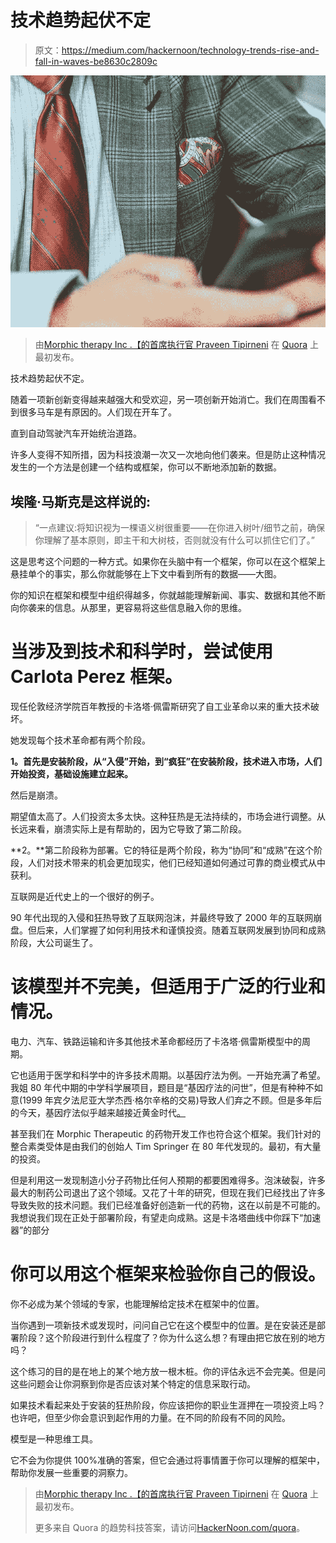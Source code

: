 # 技术趋势起伏不定

> 原文：<https://medium.com/hackernoon/technology-trends-rise-and-fall-in-waves-be8630c2809c>

![](img/8bfbc6aae0f905de513b374a38788620.png)

> 由[Morphic therapy Inc .【的首席执行官 Praveen Tipirneni](https://www.quora.com/How-do-CEOs-keep-up-with-technology-today/answer/Praveen-Tipirneni) 在 [Quora](http://quora.com/?ref=hackernoon) 上最初发布。

技术趋势起伏不定。

随着一项新创新变得越来越强大和受欢迎，另一项创新开始消亡。我们在周围看不到很多马车是有原因的。人们现在开车了。

直到自动驾驶汽车开始统治道路。

许多人变得不知所措，因为科技浪潮一次又一次地向他们袭来。但是防止这种情况发生的一个方法是创建一个结构或框架，你可以不断地添加新的数据。

## 埃隆·马斯克是这样说的:

> “一点建议:将知识视为一棵语义树很重要——在你进入树叶/细节之前，确保你理解了基本原则，即主干和大树枝，否则就没有什么可以抓住它们了。”

这是思考这个问题的一种方式。如果你在头脑中有一个框架，你可以在这个框架上悬挂单个的事实，那么你就能够在上下文中看到所有的数据——大图。

你的知识在框架和模型中组织得越多，你就越能理解新闻、事实、数据和其他不断向你袭来的信息。从那里，更容易将这些信息融入你的思维。

# 当涉及到技术和科学时，尝试使用 Carlota Perez 框架。

现任伦敦经济学院百年教授的卡洛塔·佩雷斯研究了自工业革命以来的重大技术破坏。

她发现每个技术革命都有两个阶段。

**1。首先是安装阶段，从“入侵”开始，到“疯狂”在安装阶段，技术进入市场，人们开始投资，基础设施建立起来。**

然后是崩溃。

期望值太高了。人们投资太多太快。这种狂热是无法持续的，市场会进行调整。从长远来看，崩溃实际上是有帮助的，因为它导致了第二阶段。

**2。**第二阶段称为部署。它的特征是两个阶段，称为“协同”和“成熟”在这个阶段，人们对技术带来的机会更加现实，他们已经知道如何通过可靠的商业模式从中获利。

互联网是近代史上的一个很好的例子。

90 年代出现的入侵和狂热导致了互联网泡沫，并最终导致了 2000 年的互联网崩盘。但后来，人们掌握了如何利用技术和谨慎投资。随着互联网发展到协同和成熟阶段，大公司诞生了。

# 该模型并不完美，但适用于广泛的行业和情况。

电力、汽车、铁路运输和许多其他技术革命都经历了卡洛塔·佩雷斯模型中的周期。

它也适用于医学和科学中的许多技术周期。以基因疗法为例。一开始充满了希望。我姐 80 年代中期的中学科学展项目，题目是“基因疗法的问世”，但是有种种不如意(1999 年宾夕法尼亚大学杰西·格尔辛格的交易)导致人们弃之不顾。但是多年后的今天，基因疗法似乎越来越接近黄金时代[。](http://www.latimes.com/science/sciencenow/la-sci-sn-gene-therapy-diabetes-20180105-story.html)

甚至我们在 Morphic Therapeutic 的药物开发工作也符合这个框架。我们针对的整合素类受体是由我们的创始人 Tim Springer 在 80 年代发现的。最初，有大量的投资。

但是利用这一发现制造小分子药物比任何人预期的都要困难得多。泡沫破裂，许多最大的制药公司退出了这个领域。又花了十年的研究，但现在我们已经找出了许多导致失败的技术问题。我们已经准备好创造新一代的药物，这在以前是不可能的。我想说我们现在正处于部署阶段，有望走向成熟。这是卡洛塔曲线中你踩下“加速器”的部分

# **你可以用这个框架来检验你自己的假设。**

你不必成为某个领域的专家，也能理解给定技术在框架中的位置。

当你遇到一项新技术或发现时，问问自己它在这个模型中的位置。是在安装还是部署阶段？这个阶段进行到什么程度了？你为什么这么想？有理由把它放在别的地方吗？

这个练习的目的是在地上的某个地方放一根木桩。你的评估永远不会完美。但是问这些问题会让你洞察到你是否应该对某个特定的信息采取行动。

如果技术看起来处于安装的狂热阶段，你应该把你的职业生涯押在一项投资上吗？也许吧，但至少你会意识到起作用的力量。在不同的阶段有不同的风险。

模型是一种思维工具。

它不会为你提供 100%准确的答案，但它会通过将事情置于你可以理解的框架中，帮助你发展一些重要的洞察力。

> 由[Morphic therapy Inc .【的首席执行官 Praveen Tipirneni](https://www.quora.com/How-do-CEOs-keep-up-with-technology-today/answer/Praveen-Tipirneni) 在 [Quora](http://quora.com/?ref=hackernoon) 上最初发布。
> 
> 更多来自 Quora 的趋势科技答案，请访问[HackerNoon.com/quora](https://hackernoon.com/quora/home)。